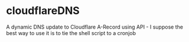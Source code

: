 # cloudflareDNS

A dynamic DNS update to Cloudflare A-Record using API - I suppose the best way to use it is to tie the shell script to a cronjob
